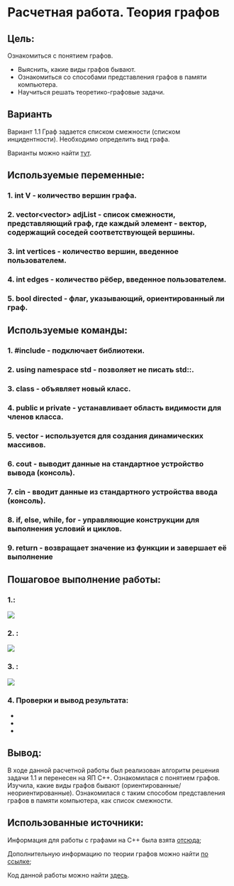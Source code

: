 # Расчетная работа. Теория графов
## Цель:
 Ознакомиться с понятием графов.
- Выяснить, какие виды графов бывают.
- Ознакомиться со способами представления графов в памяти компьютера.
- Научиться решать теоретико-графовые задачи.

## Варианть
Вариант 1.1 Граф задается списком смежности (списком инцидентности). Необходимо определить вид графа.

Варианты можно найти [тут](https://drive.google.com/file/d/1-rSQZex8jW-2DlY2kko18gU1oUAtEGHl/view).

## Используемые переменные:
### 1. int V - количество вершин графа.
### 2. vector<vector<int>> adjList - список смежности, представляющий граф, где каждый элемент - вектор, содержащий соседей соответствующей вершины.
### 3. int vertices - количество вершин, введенное пользователем.
### 4. int edges - количество рёбер, введенное пользователем.
### 5. bool directed - флаг, указывающий, ориентированный ли граф.

## Используемые команды:
### 1. #include - подключает библиотеки.
### 2. using namespace std - позволяет не писать std::.
### 3. class - объявляет новый класс.
### 4. public и private - устанавливает область видимости для членов класса.
### 5. vector - используется для создания динамических массивов.
### 6. cout - выводит данные на стандартное устройство вывода (консоль).
### 7. cin - вводит данные из стандартного устройства ввода (консоль).
### 8. if, else, while, for - управляющие конструкции для выполнения условий и циклов.
### 9. return - возвращает значение из функции и завершает её выполнение


## Пошаговое выполнение работы:

### 1.:

![](./)

### 2. :


![](./)


### 3. :


![](./)

### 4. Проверки и вывод результата:

* 
* 
*

## Вывод:

В ходе данной расчетной работы был реализован алгоритм решения задачи 1.1 и перенесен на ЯП C++.
Ознакомилася с понятием графов.
Изучила, какие виды графов бывают (ориентированные/неориентированные).
Ознакомилася с таким способом представления графов в памяти компьютера, как список смежности.


## Использованные источники:

Информация для работы с графами на C++ была взята [отсюда](https://brestprog.by/topics/);

Дополнительную информацию по теории графов можно найти [по ссылке](https://habr.com/ru/companies/otus/articles/568026/);

Код данной работы можно найти [здесь]().
